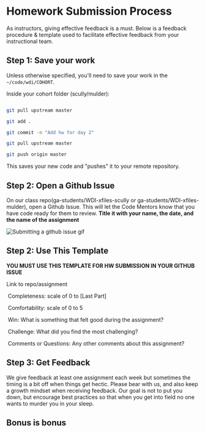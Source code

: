 # Homework Submission Process

As instructors, giving effective feedback is a must. Below is a feedback procedure & template used to facilitate effective feedback from your instructional team.

## Step 1: Save your work

Unless otherwise specified, you'll need to save your work in the `~/code/wdi/COHORT`.

Inside your cohort folder (scully/mulder):

```bash

git pull upstream master

git add .

git commit -m "Add hw for day 2"

git pull upstream master

git push origin master

```

This saves your new code and "pushes" it to your remote repository.

## Step 2: Open a Github Issue

On our class repo(ga-students/WDI-xfiles-scully or ga-students/WDI-xfiles-mulder), open a Github Issue. This will let the Code Mentors know that you have code ready for them to review. **Title it with your name, the date, and the name of the assignment**

![Submitting a github issue gif](https://raw.githubusercontent.com/ga-students/magnum/master/course_resources/github_issue.gif?token=ANQ_v5qwACBV6tjegYmHzZ9iyINapxZtks5YClCzwA%3D%3D)


## Step 2: Use This Template

 **YOU MUST USE THIS TEMPLATE FOR HW SUBMISSION IN YOUR GITHUB ISSUE**

 Link to repo/assignment

­ Completeness: scale of 0 to [Last Part]

­ Comfortability: scale of 0 to 5

­ Win: What is something that felt good during the assignment?

­ Challenge: What did you find the most challenging?

­ Comments or Questions: Any other comments about this assignment?

## Step 3: Get Feedback

We give feedback at least one assignment each week but sometimes the timing is a bit off when things get hectic. Please bear with us, and also keep a growth mindset when receiving feedback. Our goal is not to put you down, but encourage best practices so that when you get into field no one wants to murder you in your sleep.

## Bonus is bonus

